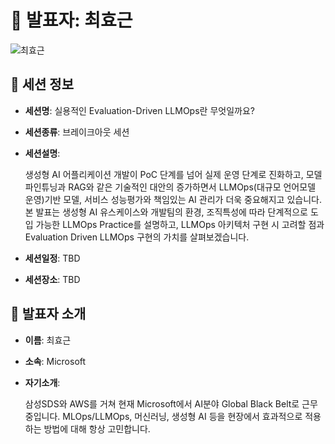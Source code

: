 # 🎤 발표자: 최효근

<div class="container">
    <div class="row justify-content-center">
        <div class="col-md-4 profile mb-4 text-center">
            <img src="/images/speakers/hyokeunchoi.jpg" alt="최효근" class="img-fluid" />
        </div>
    </div>
</div>

## 🔎 세션 정보

- **세션명**: 실용적인 Evaluation-Driven LLMOps란 무엇일까요?
- **세션종류**: 브레이크아웃 세션
- **세션설명**:

  생성형 AI 어플리케이션 개발이 PoC 단계를 넘어 실제 운영 단계로 진화하고, 모델 파인튜닝과 RAG와 같은 기술적인 대안의 증가하면서 LLMOps(대규모 언어모델 운영)기반 모델, 서비스 성능평가와 책임있는 AI 관리가 더욱 중요해지고 있습니다. 본 발표는 생성형 AI 유스케이스와 개발팀의 환경, 조직특성에 따라 단계적으로 도입 가능한 LLMOps Practice를 설명하고, LLMOps 아키텍처 구현 시 고려할 점과 Evaluation Driven LLMOps 구현의 가치를 살펴보겠습니다. 

- **세션일정**: TBD
- **세션장소**: TBD

## 📜 발표자 소개

- **이름**: 최효근
- **소속**: Microsoft
- **자기소개**:

  삼성SDS와 AWS를 거쳐 현재 Microsoft에서 AI분야 Global Black Belt로 근무중입니다. MLOps/LLMOps, 머신러닝, 생성형 AI 등을 현장에서 효과적으로 적용하는 방법에 대해 항상 고민합니다.